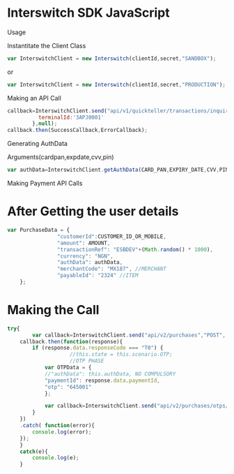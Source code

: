 # Interswitch SDK JavaScript

Usage

Instantitate the Client Class
```javascript
var InterswitchClient = new Interswitch(clientId,secret,"SANDBOX");

```

or
```javascript
var InterswitchClient = new Interswitch(clientId,secret,"PRODUCTION");

```
Making an API Call
```javascript
callback=InterswitchClient.send("api/v1/quickteller/transactions/inquirys","POST",Data,{
          terminalId:'3APJ0001'
        },null);
callback.then(SuccessCallback,ErrorCallback);        

```

Generating AuthData

Arguments(cardpan,expdate,cvv,pin)
```javascript
var authData=InterswitchClient.getAuthData(CARD_PAN,EXPIRY_DATE,CVV,PIN);
```

Making Payment API Calls

# After Getting the user details
```javascript
var PurchaseData = {
                "customerId":CUSTOMER_ID_OR_MOBILE,
                "amount": AMOUNT,
                "transactionRef": "ESBDEV"+(Math.random() * 1000),
                "currency": "NGN",
                "authData": authData,
                "merchantCode": "MX187", //MERCHANT
                "payableId": "2324" //ITEM
    };
```
# Making the Call
```javascript
try{
        var callback=InterswitchClient.send("api/v2/purchases","POST", PurchaseData, {}, null);
    callback.then(function(response){
        if (response.data.responseCode === "T0") {
                    //this.state = this.scenario.OTP;
                    //OTP PHASE
            var OTPData = {
            //"authData": this.authData, NO COMPULSORY
            "paymentId": response.data.paymentId,
            "otp": "645001"
            };

            var callback=InterswitchClient.send("api/v2/purchases/otps/auths","POST", OTPData, {}, null);
        }
    })
    .catch( function(error){
        console.log(error);
    });
    }
    catch(e){
        console.log(e);
    }    
```
